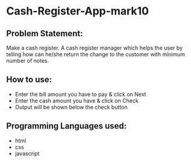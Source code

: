 # Cash-Register-App-mark10

## Problem Statement:
Make a cash register.
A cash register manager which helps the user by telling how can he/she return the change to the customer with minimum number of notes.

## How to use:
- Enter the bill amount you have to pay & click on Next
- Enter the cash amount you have & click on Check
- Output will be shown below the check button

## Programming Languages used:
- html
- css
- javascript
